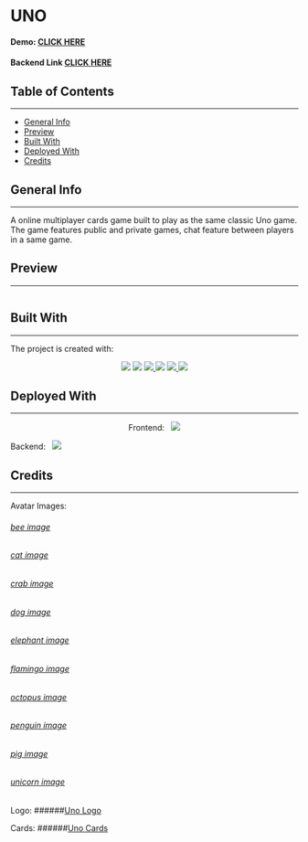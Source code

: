 # UNO

#### Demo: [CLICK HERE](https://uno-react.netlify.app)

#### Backend Link [CLICK HERE](https://github.com/amarikb/UNO-Backend)

## Table of Contents

---

- [General Info](#general-info)
- [Preview](#preview)
- [Built With](#built-with)
- [Deployed With](#deployed-with)
- [Credits](#credits)

## General Info

---

A online multiplayer cards game built to play as the same classic Uno game.
The game features public and private games, chat feature between players in a same game.

## Preview

---

![]()

## Built With

---

The project is created with:

<p align="center">
<a href="https://reactjs.org">
<img src="https://img.shields.io/badge/React-20232A?style=for-the-badge&logo=react&logoColor=61DAFB" /></a>

<a href="https://nodejs.org/en/">
<img src="https://img.shields.io/badge/Node.js-43853D?style=for-the-badge&logo=node.js&logoColor=white" /></a>

<a href="https://www.javascript.com">
<img src="https://img.shields.io/badge/JavaScript-323330?style=for-the-badge&logo=javascript&logoColor=F7DF1E" /> </a>

<a href="https://expressjs.com">
<img src="https://img.shields.io/badge/Express.js-404D59?style=for-the-badge" /></a>

<a href="https://socket.io">
<img src="https://img.shields.io/badge/Socket.io-black?style=for-the-badge&logo=socket.io&badgeColor=010101" /> </a>

<a href="https://mantine.dev">
<img src="https://img.shields.io/badge/mantine.dev-%20-blue" />
</a>
</p>

## Deployed With

---

<p align="center" >
Frontend: &nbsp;
<a href="https://www.netlify.com">
<img src="https://img.shields.io/badge/Netlify-00C7B7?style=for-the-badge&logo=netlify&logoColor=white" /></a>

Backend: &nbsp;
<a href="https://www.heroku.com">
<img src="https://img.shields.io/badge/Heroku-430098?style=for-the-badge&logo=heroku&logoColor=white"/></a>

</p>

## Credits

---

Avatar Images:

<p align="center">

###### [bee image](https://icons8.com/icon/101705/bee)

###### [cat image](https://icons8.com/icon/101706/cat)

###### [crab image](https://icons8.com/icon/xtp_K8TJSIbw/crab)

###### [dog image](https://icons8.com/icon/101712/dog)

###### [elephant image](https://icons8.com/icon/101717/elephant)

###### [flamingo image](https://icons8.com/icon/P7vVMRB25WEC/flamingo)

###### [octopus image](https://icons8.com/icon/bJ_EPaHOlIJt/octopus)

###### [penguin image](https://icons8.com/icon/101724/penguin)

###### [pig image](https://icons8.com/icon/101721/pig)

###### [unicorn image](https://icons8.com/icon/101728/unicorn)

</p>

Logo: ######[Uno Logo](https://www.pngaaa.com/detail/4113531)

Cards: ######[Uno Cards](https://alexder.itch.io/uno-card-game-asset-pack)
